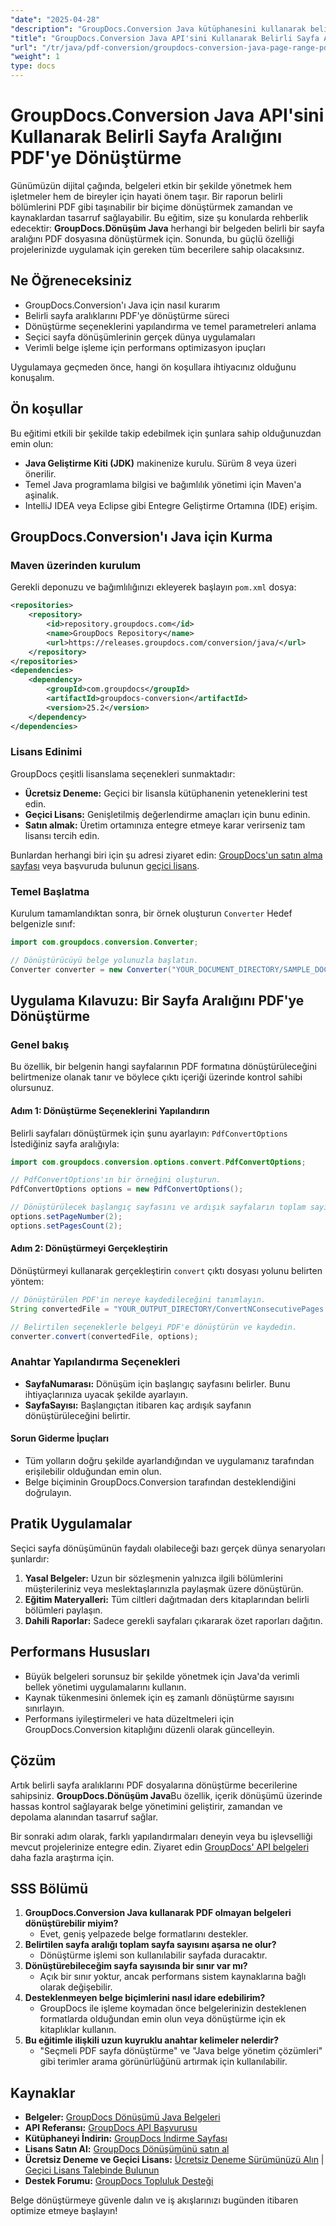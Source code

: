 ```yaml
---
"date": "2025-04-28"
"description": "GroupDocs.Conversion Java kütüphanesini kullanarak belirli bir sayfa aralığını PDF dosyasına nasıl dönüştüreceğinizi öğrenin. Seçmeli belge dönüştürme ve etkili içerik yönetimi için mükemmeldir."
"title": "GroupDocs.Conversion Java API'sini Kullanarak Belirli Sayfa Aralığını PDF'ye Dönüştürme"
"url": "/tr/java/pdf-conversion/groupdocs-conversion-java-page-range-pdf/"
"weight": 1
type: docs
---
```

# GroupDocs.Conversion Java API'sini Kullanarak Belirli Sayfa Aralığını PDF'ye Dönüştürme

Günümüzün dijital çağında, belgeleri etkin bir şekilde yönetmek hem işletmeler hem de bireyler için hayati önem taşır. Bir raporun belirli bölümlerini PDF gibi taşınabilir bir biçime dönüştürmek zamandan ve kaynaklardan tasarruf sağlayabilir. Bu eğitim, size şu konularda rehberlik edecektir: **GroupDocs.Dönüşüm Java** herhangi bir belgeden belirli bir sayfa aralığını PDF dosyasına dönüştürmek için. Sonunda, bu güçlü özelliği projelerinizde uygulamak için gereken tüm becerilere sahip olacaksınız.

## Ne Öğreneceksiniz

- GroupDocs.Conversion'ı Java için nasıl kurarım
- Belirli sayfa aralıklarını PDF'ye dönüştürme süreci
- Dönüştürme seçeneklerini yapılandırma ve temel parametreleri anlama
- Seçici sayfa dönüşümlerinin gerçek dünya uygulamaları
- Verimli belge işleme için performans optimizasyon ipuçları

Uygulamaya geçmeden önce, hangi ön koşullara ihtiyacınız olduğunu konuşalım.

## Ön koşullar

Bu eğitimi etkili bir şekilde takip edebilmek için şunlara sahip olduğunuzdan emin olun:

- **Java Geliştirme Kiti (JDK)** makinenize kurulu. Sürüm 8 veya üzeri önerilir.
- Temel Java programlama bilgisi ve bağımlılık yönetimi için Maven'a aşinalık.
- IntelliJ IDEA veya Eclipse gibi Entegre Geliştirme Ortamına (IDE) erişim.

## GroupDocs.Conversion'ı Java için Kurma

### Maven üzerinden kurulum

Gerekli deponuzu ve bağımlılığınızı ekleyerek başlayın `pom.xml` dosya:

```xml
<repositories>
    <repository>
        <id>repository.groupdocs.com</id>
        <name>GroupDocs Repository</name>
        <url>https://releases.groupdocs.com/conversion/java/</url>
    </repository>
</repositories>
<dependencies>
    <dependency>
        <groupId>com.groupdocs</groupId>
        <artifactId>groupdocs-conversion</artifactId>
        <version>25.2</version>
    </dependency>
</dependencies>
```

### Lisans Edinimi

GroupDocs çeşitli lisanslama seçenekleri sunmaktadır:

- **Ücretsiz Deneme:** Geçici bir lisansla kütüphanenin yeteneklerini test edin.
- **Geçici Lisans:** Genişletilmiş değerlendirme amaçları için bunu edinin.
- **Satın almak:** Üretim ortamınıza entegre etmeye karar verirseniz tam lisansı tercih edin.

Bunlardan herhangi biri için şu adresi ziyaret edin: [GroupDocs'un satın alma sayfası](https://purchase.groupdocs.com/buy) veya başvuruda bulunun [geçici lisans](https://purchase.groupdocs.com/temporary-license/).

### Temel Başlatma

Kurulum tamamlandıktan sonra, bir örnek oluşturun `Converter` Hedef belgenizle sınıf:

```java
import com.groupdocs.conversion.Converter;

// Dönüştürücüyü belge yolunuzla başlatın.
Converter converter = new Converter("YOUR_DOCUMENT_DIRECTORY/SAMPLE_DOCX");
```

## Uygulama Kılavuzu: Bir Sayfa Aralığını PDF'ye Dönüştürme

### Genel bakış

Bu özellik, bir belgenin hangi sayfalarının PDF formatına dönüştürüleceğini belirtmenize olanak tanır ve böylece çıktı içeriği üzerinde kontrol sahibi olursunuz.

#### Adım 1: Dönüştürme Seçeneklerini Yapılandırın

Belirli sayfaları dönüştürmek için şunu ayarlayın: `PdfConvertOptions` İstediğiniz sayfa aralığıyla:

```java
import com.groupdocs.conversion.options.convert.PdfConvertOptions;

// PdfConvertOptions'ın bir örneğini oluşturun.
PdfConvertOptions options = new PdfConvertOptions();

// Dönüştürülecek başlangıç sayfasını ve ardışık sayfaların toplam sayısını ayarlayın.
options.setPageNumber(2);
options.setPagesCount(2);
```

#### Adım 2: Dönüştürmeyi Gerçekleştirin

Dönüştürmeyi kullanarak gerçekleştirin `convert` çıktı dosyası yolunu belirten yöntem:

```java
// Dönüştürülen PDF'in nereye kaydedileceğini tanımlayın.
String convertedFile = "YOUR_OUTPUT_DIRECTORY/ConvertNConsecutivePages.pdf";

// Belirtilen seçeneklerle belgeyi PDF'e dönüştürün ve kaydedin.
converter.convert(convertedFile, options);
```

### Anahtar Yapılandırma Seçenekleri

- **SayfaNumarası:** Dönüşüm için başlangıç sayfasını belirler. Bunu ihtiyaçlarınıza uyacak şekilde ayarlayın.
- **SayfaSayısı:** Başlangıçtan itibaren kaç ardışık sayfanın dönüştürüleceğini belirtir.

#### Sorun Giderme İpuçları

- Tüm yolların doğru şekilde ayarlandığından ve uygulamanız tarafından erişilebilir olduğundan emin olun.
- Belge biçiminin GroupDocs.Conversion tarafından desteklendiğini doğrulayın.

## Pratik Uygulamalar

Seçici sayfa dönüşümünün faydalı olabileceği bazı gerçek dünya senaryoları şunlardır:

1. **Yasal Belgeler:** Uzun bir sözleşmenin yalnızca ilgili bölümlerini müşterileriniz veya meslektaşlarınızla paylaşmak üzere dönüştürün.
2. **Eğitim Materyalleri:** Tüm ciltleri dağıtmadan ders kitaplarından belirli bölümleri paylaşın.
3. **Dahili Raporlar:** Sadece gerekli sayfaları çıkararak özet raporları dağıtın.

## Performans Hususları

- Büyük belgeleri sorunsuz bir şekilde yönetmek için Java'da verimli bellek yönetimi uygulamalarını kullanın.
- Kaynak tükenmesini önlemek için eş zamanlı dönüştürme sayısını sınırlayın.
- Performans iyileştirmeleri ve hata düzeltmeleri için GroupDocs.Conversion kitaplığını düzenli olarak güncelleyin.

## Çözüm

Artık belirli sayfa aralıklarını PDF dosyalarına dönüştürme becerilerine sahipsiniz. **GroupDocs.Dönüşüm Java**Bu özellik, içerik dönüşümü üzerinde hassas kontrol sağlayarak belge yönetimini geliştirir, zamandan ve depolama alanından tasarruf sağlar.

Bir sonraki adım olarak, farklı yapılandırmaları deneyin veya bu işlevselliği mevcut projelerinize entegre edin. Ziyaret edin [GroupDocs' API belgeleri](https://docs.groupdocs.com/conversion/java/) daha fazla araştırma için.

## SSS Bölümü

1. **GroupDocs.Conversion Java kullanarak PDF olmayan belgeleri dönüştürebilir miyim?**
   - Evet, geniş yelpazede belge formatlarını destekler.
2. **Belirtilen sayfa aralığı toplam sayfa sayısını aşarsa ne olur?**
   - Dönüştürme işlemi son kullanılabilir sayfada duracaktır.
3. **Dönüştürebileceğim sayfa sayısında bir sınır var mı?**
   - Açık bir sınır yoktur, ancak performans sistem kaynaklarına bağlı olarak değişebilir.
4. **Desteklenmeyen belge biçimlerini nasıl idare edebilirim?**
   - GroupDocs ile işleme koymadan önce belgelerinizin desteklenen formatlarda olduğundan emin olun veya dönüştürme için ek kitaplıklar kullanın.
5. **Bu eğitimle ilişkili uzun kuyruklu anahtar kelimeler nelerdir?**
   - "Seçmeli PDF sayfa dönüştürme" ve "Java belge yönetim çözümleri" gibi terimler arama görünürlüğünü artırmak için kullanılabilir.

## Kaynaklar

- **Belgeler:** [GroupDocs Dönüşümü Java Belgeleri](https://docs.groupdocs.com/conversion/java/)
- **API Referansı:** [GroupDocs API Başvurusu](https://reference.groupdocs.com/conversion/java/)
- **Kütüphaneyi İndirin:** [GroupDocs İndirme Sayfası](https://releases.groupdocs.com/conversion/java/)
- **Lisans Satın Al:** [GroupDocs Dönüşümünü satın al](https://purchase.groupdocs.com/buy)
- **Ücretsiz Deneme ve Geçici Lisans:** [Ücretsiz Deneme Sürümünüzü Alın](https://releases.groupdocs.com/conversion/java/) | [Geçici Lisans Talebinde Bulunun](https://purchase.groupdocs.com/temporary-license/)
- **Destek Forumu:** [GroupDocs Topluluk Desteği](https://forum.groupdocs.com/c/conversion/10)

Belge dönüştürmeye güvenle dalın ve iş akışlarınızı bugünden itibaren optimize etmeye başlayın!